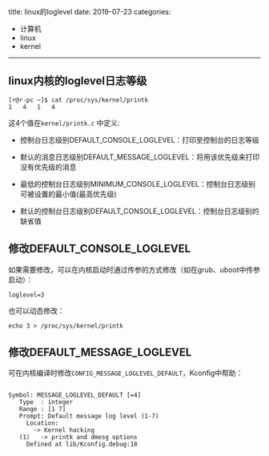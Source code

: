 title: linux的loglevel
date: 2019-07-23
categories:
- 计算机
- linux
- kernel


---



## linux内核的loglevel日志等级

```
[r@r-pc ~]$ cat /proc/sys/kernel/printk
1	4	1	4
```

这4个值在`kernel/printk.c` 中定义:

* 控制台日志级别DEFAULT_CONSOLE_LOGLEVEL：打印至控制台的日志等级

* 默认的消息日志级别DEFAULT_MESSAGE_LOGLEVEL：将用该优先级来打印没有优先级的消息

* 最低的控制台日志级别MINIMUM_CONSOLE_LOGLEVEL：控制台日志级别可被设置的最小值(最高优先级)

* 默认的控制台日志级别DEFAULT_CONSOLE_LOGLEVEL：控制台日志级别的缺省值



## 修改DEFAULT_CONSOLE_LOGLEVEL

如果需要修改，可以在内核启动时通过传参的方式修改（如在grub、uboot中传参启动）：

```
loglevel=3
```

也可以动态修改：

```
echo 3 > /proc/sys/kernel/printk
```

## 修改DEFAULT_MESSAGE_LOGLEVEL

可在内核编译时修改`CONFIG_MESSAGE_LOGLEVEL_DEFAULT`，Kconfig中帮助：

```

Symbol: MESSAGE_LOGLEVEL_DEFAULT [=4]
   Type  : integer
   Range : [1 7]
   Prompt: Default message log level (1-7)
     Location:
       -> Kernel hacking
   (1)   -> printk and dmesg options
     Defined at lib/Kconfig.debug:18

```

